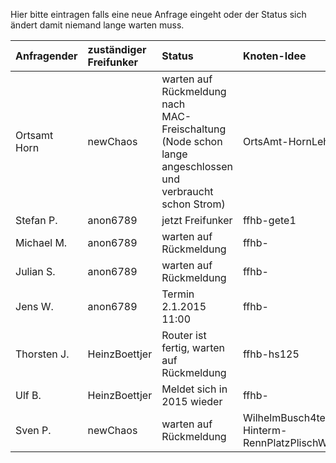 Hier bitte eintragen falls eine neue Anfrage eingeht oder der Status sich ändert damit niemand lange warten muss.

| Anfragender | zuständiger Freifunker | Status | Knoten-Idee |
| :---- | :---- | :---- | :---- |
| Ortsamt Horn | newChaos | warten auf Rückmeldung nach<br>MAC-Freischaltung (Node schon<br>lange angeschlossen und verbraucht schon Strom) | OrtsAmt-HornLehe |
| Stefan P. | anon6789 | jetzt Freifunker | ffhb-gete1 |
| Michael M. | anon6789 | warten auf Rückmeldung | ffhb- |
| Julian S. | anon6789 | warten auf Rückmeldung | ffhb- |
| Jens W. | anon6789 | Termin 2.1.2015 11:00 | ffhb- |
| Thorsten J. | HeinzBoettjer | Router ist fertig, warten auf Rückmeldung | ffhb-hs125 |
| Ulf B. | HeinzBoettjer | Meldet sich in 2015 wieder | ffhb- |
| Sven P. | newChaos | warten auf Rückmeldung | WilhelmBusch4tel-Hinterm-RennPlatzPlischWeg |
